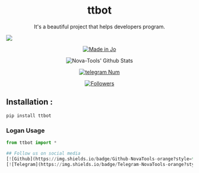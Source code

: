 <h1 align="center">ttbot</h1>
<p align="center">It's a beautiful project that helps developers program.</p>

![](https://img.shields.io/badge/ttbot-orange?style=for-the-badge&logo=python.svg) 
<p align="center">
<a href="#"><img title="Made in Jo" src="https://img.shields.io/badge/MADE%20IN-Jo-red.svg?style=for-the-badge&logo=github"></a>

</p>
<p align="center">
<img alt="Nova-Tools' Github Stats" src="https://github-readme-stats.vercel.app/api?username=NovaTools4&show_icons=true&include_all_commits=true&hide_border=true" />

</p>
<p align="center">
<a href="#"><img title="telegram Num" src="https://img.shields.io/badge/telegram%20Num-The Jordan Ghost-red.svg?style=for-the-badge&logo=telegram"></a>
</p>
<p align="center">
<a href="https://github.com/NovaTools4/followers"><img title="Followers" src="https://img.shields.io/github/followers/NovaTools4?color=blue&style=flat-square"></a>
</p>

## Installation :
```
pip install ttbot
```
### Logan Usage

``` python
from ttbot import *

## Follow us on social media
[![Github](https://img.shields.io/badge/Github-NovaTools-orange?style=for-the-badge&logo=github)](https://github.com/NovaTools4/)
[![Telegram](https://img.shields.io/badge/Telegram-NovaTools-orange?style=for-the-badge&logo=Telegram)](https://t.me/VZX_TEAM)

